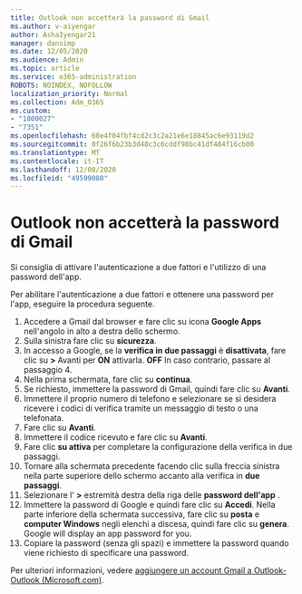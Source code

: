 ```yaml
---
title: Outlook non accetterà la password di Gmail
ms.author: v-aiyengar
author: AshaIyengar21
manager: dansimp
ms.date: 12/05/2020
ms.audience: Admin
ms.topic: article
ms.service: o365-administration
ROBOTS: NOINDEX, NOFOLLOW
localization_priority: Normal
ms.collection: Adm_O365
ms.custom:
- "1800027"
- "7351"
ms.openlocfilehash: 60e4f04fbf4cd2c3c2a21e6e18845ac6e93119d2
ms.sourcegitcommit: 0f26f6b23b3d48c3c6cddf98bc41df484f16cb00
ms.translationtype: MT
ms.contentlocale: it-IT
ms.lasthandoff: 12/08/2020
ms.locfileid: "49599080"
---
```

# <a name="outlook-wont-accept-your-gmail-password"></a>Outlook non accetterà la password di Gmail

Si consiglia di attivare l'autenticazione a due fattori e l'utilizzo di una password dell'app.

Per abilitare l'autenticazione a due fattori e ottenere una password per l'app, eseguire la procedura seguente.

1. Accedere a Gmail dal browser e fare clic su icona **Google Apps** nell'angolo in alto a destra dello schermo.
1. Sulla sinistra fare clic su **sicurezza**.
1. In accesso a Google, se la **verifica in due passaggi** è **disattivata**, fare clic su **>** Avanti per **ON** attivarla. **OFF** In caso contrario, passare al passaggio 4.
1. Nella prima schermata, fare clic su **continua**.
1. Se richiesto, immettere la password di Gmail, quindi fare clic su **Avanti**.
1. Immettere il proprio numero di telefono e selezionare se si desidera ricevere i codici di verifica tramite un messaggio di testo o una telefonata.
1. Fare clic su **Avanti**.
1. Immettere il codice ricevuto e fare clic su **Avanti**.
1. Fare clic **su attiva** per completare la configurazione della verifica in due passaggi.
1. Tornare alla schermata precedente facendo clic sulla freccia sinistra nella parte superiore dello schermo accanto alla verifica in **due passaggi**.
1. Selezionare l' **>** estremità destra della riga delle **password dell'app** .
1. Immettere la password di Google e quindi fare clic su **Accedi**. Nella parte inferiore della schermata successiva, fare clic su **posta** e **computer Windows** negli elenchi a discesa, quindi fare clic su **genera**.
Google will display an app password for you. 
13. Copiare la password (senza gli spazi) e immettere la password quando viene richiesto di specificare una password.

Per ulteriori informazioni, vedere [aggiungere un account Gmail a Outlook-Outlook (Microsoft.com)](https://support.microsoft.com/office/add-a-gmail-account-to-outlook-70191667-9c52-4581-990e-e30318c2c081).
